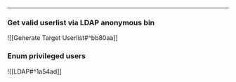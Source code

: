 -- -
### Get valid userlist via LDAP anonymous bin
![[Generate Target Userlist#^bb80aa]]
### Enum privileged users
![[LDAP#^1a54ad]]